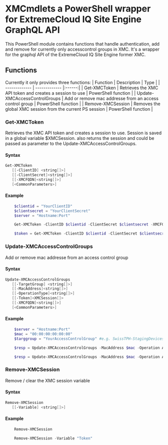 # XMCmdlets a PowerShell wrapper for ExtremeCloud IQ Site Engine GraphQL API

This PowerShell module contains functions that handle authentication, add and remove for currently only accesscontrol groups in XMC.
It's a wrapper for the graphql API of the ExtremeCloud IQ Site Engine former XMC.

## Functions 
Currently it only provides three functions:
| Function  | Description   | Type   |
| ------------- | ------------- |:------:|
| Get-XMCToken | Retrieves the XMC API token and creates a session to use | PowerShell function |
| Update-XMCAccessControlGroups | Add or remove mac addresse from an access control group | PowerShell function |
| Remove-XMCSession | Removes the global XMC session from the current PS session | PowerShell function | 

### Get-XMCToken 
Retrieves the XMC API token and creates a session to use. Session is saved in a global variable $XMCSession.
also returns the session and could be passed as parameter to the Update-XMCAccessControlGroups.

#### Syntax
```powershell
Get-XMCToken
   [[-ClientID] <string[]>]
   [[-ClientSecret]<string[]>]
   [[-XMCFQDN]<string[]>]
   [<CommonParameters>]
```
#### Example
```powershell
    $clientid = "YourClientID"
    $clientsecret = "YourClientSecret"
    $server = "Hostname:Port"

    Get-XMCToken -ClientID $clientid -ClientSecret $clientsecret -XMCFQDN $server

    $token = Get-XMCToken -ClientID $clientid -ClientSecret $clientsecret -XMCFQDN $server
```

### Update-XMCAccessControlGroups 
Add or remove mac addresse from an access control group
#### Syntax
```powershell
Update-XMCAccessControlGroups 
   [[-TargetGroup] <string[]>]
   [[-MacAddress]<string[]>]
   [[-OperationType]<string[]>]
   [[-Token]<XMCSession[]>
   [[-XMCFQDN]<string[]>]
   [<CommonParameters>]
```
#### Example
```powershell
    $server = "Hostname:Port"
    $mac = "00:00:00:00:00:00"
    $targgroup = "YourAccessControlGroup" #e.g. SwissTPH-StagingDevices

    $resp = Update-XMCAccessControlGroups -MacAddress $mac -Operation Add -XMCFQDN $server -TargetGroup $targgroup

    $resp = Update-XMCAccessControlGroups -MacAddress $mac -Operation Add -XMCFQDN $server -TargetGroup $targgroup -Token $token
```


### Remove-XMCSession
Remove / clear the XMC session variable
#### Syntax
```powershell
Remove-XMCSession
   [[-Variable] <string[]>]
```
#### Example
```powershell
    Remove-XMCSession

    Remove-XMCSession -Variable "Token"
```

